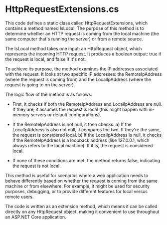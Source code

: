 # HttpRequestExtensions.cs

This code defines a static class called HttpRequestExtensions, which contains a method named IsLocal. The purpose of this method is to determine whether an HTTP request is coming from the local machine (the same computer that's running the server) or from a remote source.

The IsLocal method takes one input: an HttpRequest object, which represents the incoming HTTP request. It produces a boolean output: true if the request is local, and false if it's not.

To achieve its purpose, the method examines the IP addresses associated with the request. It looks at two specific IP addresses: the RemoteIpAddress (where the request is coming from) and the LocalIpAddress (where the request is going to on the server).

The logic flow of the method is as follows:

- First, it checks if both the RemoteIpAddress and LocalIpAddress are null. If they are, it assumes the request is local (this might happen with in-memory servers or default configurations).

- If the RemoteIpAddress is not null, it then checks: a) If the LocalIpAddress is also not null, it compares the two. If they're the same, the request is considered local. b) If the LocalIpAddress is null, it checks if the RemoteIpAddress is a loopback address (like 127.0.0.1, which always refers to the local machine). If it is, the request is considered local.

- If none of these conditions are met, the method returns false, indicating the request is not local.

This method is useful for scenarios where a web application needs to behave differently based on whether the request is coming from the same machine or from elsewhere. For example, it might be used for security purposes, debugging, or to provide different features for local versus remote users.

The code is written as an extension method, which means it can be called directly on any HttpRequest object, making it convenient to use throughout an ASP.NET Core application.